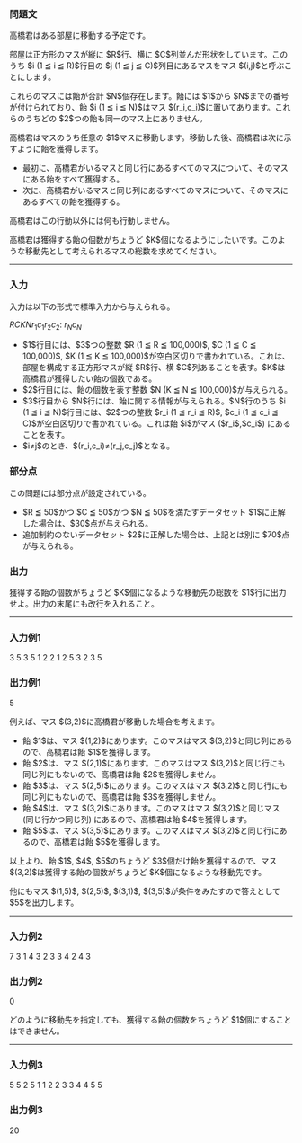 
<div>

<div>

<div>

<section>

### **問題文**

<p>
高橋君はある部屋に移動する予定です。
</p>

<p>
部屋は正方形のマスが縦に $R$行、横に $C$列並んだ形状をしています。このうち $i (1 ≦ i ≦ R)$行目の $j (1 ≦ j ≦ C)$列目にあるマスをマス $(i,j)$と呼ぶことにします。
</p>

<p>
これらのマスには飴が合計 $N$個存在します。飴には $1$から $N$までの番号が付けられており、飴 $i (1 ≦ i ≦ N)$はマス $(r_i,c_i)$に置いてあります。これらのうちどの $2$つの飴も同一のマス上にありません。
</p>

<p>
高橋君はマスのうち任意の $1$マスに移動します。移動した後、高橋君は次に示すように飴を獲得します。
</p>

<ul>

<li>
最初に、高橋君がいるマスと同じ行にあるすべてのマスについて、そのマスにある飴をすべて獲得する。
</li>

<li>
次に、高橋君がいるマスと同じ列にあるすべてのマスについて、そのマスにあるすべての飴を獲得する。
</li>

</ul>

<p>
高橋君はこの行動以外には何も行動しません。
</p>

<p>
高橋君は獲得する飴の個数がちょうど $K$個になるようにしたいです。このような移動先として考えられるマスの総数を求めてください。
</p>

</section>

</div>

---

<div>

<div>

<section>

### **入力**

<p>
入力は以下の形式で標準入力から与えられる。
</p>

<div>

$R$$C$$K$$N$$r_1$$c_1$$r_2$$c_2$:
$r_N$$c_N$
</div>

<ul>

<li>
$1$行目には、$3$つの整数 $R (1 ≦ R ≦ 100,000)$, $C (1 ≦ C ≦ 100,000)$, $K (1 ≦ K ≦ 100,000)$が空白区切りで書かれている。これは、部屋を構成する正方形マスが縦 $R$行、横 $C$列あることを表す。$K$は高橋君が獲得したい飴の個数である。
</li>

<li>
$2$行目には、飴の個数を表す整数 $N (K ≦ N ≦ 100,000)$が与えられる。
</li>

<li>
$3$行目から $N$行には、飴に関する情報が与えられる。$N$行のうち $i (1 ≦ i ≦ N)$行目には、$2$つの整数 $r_i (1 ≦ r_i ≦ R)$, $c_i (1 ≦ c_i ≦ C)$が空白区切りで書かれている。これは飴 $i$がマス ($r_i$,$c_i$) にあることを表す。
</li>

<li>
$i≠j$のとき、$(r_i,c_i)≠(r_j,c_j)$となる。
</li>

</ul>

</section>

</div>

<div>

<section>

### **部分点**

<p>
この問題には部分点が設定されている。
</p>

<ul>

<li>
$R ≦ 50$かつ $C ≦ 50$かつ $N ≦ 50$を満たすデータセット $1$に正解した場合は、$30$点が与えられる。
</li>

<li>
追加制約のないデータセット $2$に正解した場合は、上記とは別に $70$点が与えられる。
</li>

</ul>

</section>

</div>

<div>

<section>

### **出力**

<p>
獲得する飴の個数がちょうど $K$個になるような移動先の総数を $1$行に出力せよ。出力の末尾にも改行を入れること。
</p>

</section>

</div>

</div>

---

<div>

<section>

### **入力例1**

<div>

3 5 3
5
1 2
2 1
2 5
3 2
3 5

</div>

</section>

</div>

<div>

<section>

### **出力例1**

<div>

5

</div>

<p>
例えば、マス $(3,2)$に高橋君が移動した場合を考えます。
</p>

<ul>

<li>
飴 $1$は、マス $(1,2)$にあります。このマスはマス $(3,2)$と同じ列にあるので、高橋君は飴 $1$を獲得します。
</li>

<li>
飴 $2$は、マス $(2,1)$にあります。このマスはマス $(3,2)$と同じ行にも同じ列にもないので、高橋君は飴 $2$を獲得しません。
</li>

<li>
飴 $3$は、マス $(2,5)$にあります。このマスはマス $(3,2)$と同じ行にも同じ列にもないので、高橋君は飴 $3$を獲得しません。
</li>

<li>
飴 $4$は、マス $(3,2)$にあります。このマスはマス $(3,2)$と同じマス (同じ行かつ同じ列) にあるので、高橋君は飴 $4$を獲得します。
</li>

<li>
飴 $5$は、マス $(3,5)$にあります。このマスはマス $(3,2)$と同じ行にあるので、高橋君は飴 $5$を獲得します。
</li>

</ul>

<p>
以上より、飴 $1$, $4$, $5$のちょうど $3$個だけ飴を獲得するので、マス $(3,2)$は獲得する飴の個数がちょうど $K$個になるような移動先です。
</p>

<p>
他にもマス $(1,5)$, $(2,5)$, $(3,1)$, $(3,5)$が条件をみたすので答えとして $5$を出力します。
</p>

</section>

</div>

---

<div>

<section>

### **入力例2**

<div>

7 3 1
4
3 2
3 3
4 2
4 3

</div>

</section>

</div>

<div>

<section>

### **出力例2**

<div>

0

</div>

<p>
どのように移動先を指定しても、獲得する飴の個数をちょうど $1$個にすることはできません。
</p>

</section>

</div>

---

<div>

<section>

### **入力例3**

<div>

5 5 2
5
1 1
2 2
3 3
4 4
5 5

</div>

</section>

</div>

<div>

<section>

### **出力例3**

<div>

20

</div>

</section>

</div>

</div>

</div>
